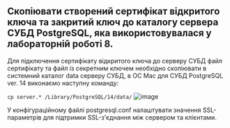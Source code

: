 ## Скопіювати створений сертифікат відкритого ключа та закритий ключ до каталогу сервера СУБД PostgreSQL, яка використовувалася у лабораторній роботі 8.

Для підключення сертифікату відкритого ключа до серверу СУБД файл сертифікату та файл із секретним ключем необхідно скопіювати в системний каталог data серверу СУБД, в ОС Mac для СУБД PostgreSQL ver. 14 виконаємо наступну команду:

`cp server.* /Library/PostgreSQL/14/data/`
![image](https://user-images.githubusercontent.com/56130345/207885242-33e26413-02e8-425a-83f3-686f6f318fad.png)

У конфігураційному файлі postgresql.conf налаштувати значення SSL-параметрів для підтримки SSL-з'єднання між сервером та клієнтами.


